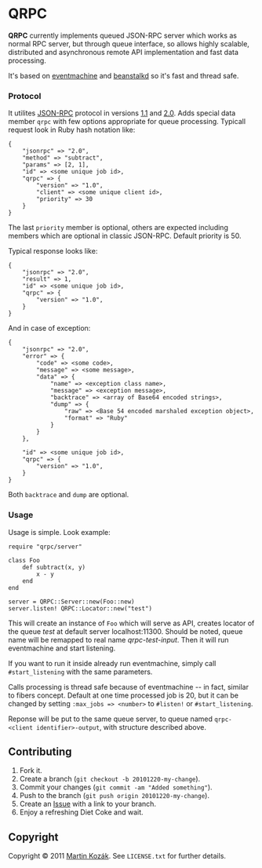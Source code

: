 QRPC
====

**QRPC** currently implements queued JSON-RPC server which works as 
normal RPC server, but through queue interface, so allows highly 
scalable, distributed and asynchronous remote API implementation and 
fast data processing. 

It's based on [eventmachine][1] and [beanstalkd][2] so it's fast and 
thread safe. 

### Protocol

It utilites [JSON-RPC][3] protocol in versions [1.1][4] and [2.0][5].
Adds special data member `qrpc` with few options appropriate for queue 
processing. Typicall request look in Ruby hash notation like:
    
    {
        "jsonrpc" => "2.0",
        "method" => "subtract",
        "params" => [2, 1],
        "id" => <some unique job id>,
        "qrpc" => {
            "version" => "1.0",
            "client" => <some unique client id>,
            "priority" => 30
        }
    }
    
The last `priority` member is optional, others are expected including 
members which are optional in classic JSON-RPC. Default priority is 50.

Typical response looks like:

    {
        "jsonrpc" => "2.0",
        "result" => 1,
        "id" => <some unique job id>,
        "qrpc" => {
            "version" => "1.0",
        }
    }
    
And in case of exception:

    {
        "jsonrpc" => "2.0",
        "error" => {
            "code" => <some code>,
            "message" => <some message>,
            "data" => {
                "name" => <exception class name>,
                "message" => <exception message>,
                "backtrace" => <array of Base64 encoded strings>,
                "dump" => {
                    "raw" => <Base 54 encoded marshaled exception object>,
                    "format" => "Ruby"
                }
            }
        },
        
        "id" => <some unique job id>,
        "qrpc" => {
            "version" => "1.0",
        }
    }
    
Both `backtrace` and `dump` are optional.

    
### Usage

Usage is simple. Look example:

    require "qrpc/server"
    
    class Foo
        def subtract(x, y)
            x - y
        end
    end

    server = QRPC::Server::new(Foo::new)
    server.listen! QRPC::Locator::new("test")
    
This will create an instance of `Foo` which will serve as API, creates
locator of the queue *test* at default server localhost:11300. Should
be noted, queue name will be remapped to real name *qrpc-test-input*.
Then it will run eventmachine and start listening.

If you want to run it inside already run eventmachine, simply call 
`#start_listening` with the same parameters.

Calls processing is thread safe because of eventmachine -- in fact, 
similar to fibers concept. Default at one time processed job is 20,
but it can be changed by setting `:max_jobs => <number>` to `#listen!` 
or `#start_listening`.

Reponse will be put to the same queue server, to queue named 
`qrpc-<client identifier>-output`, with structure described above. 

Contributing
------------

1. Fork it.
2. Create a branch (`git checkout -b 20101220-my-change`).
3. Commit your changes (`git commit -am "Added something"`).
4. Push to the branch (`git push origin 20101220-my-change`).
5. Create an [Issue][6] with a link to your branch.
6. Enjoy a refreshing Diet Coke and wait.


Copyright
---------

Copyright &copy; 2011 [Martin Kozák][7]. See `LICENSE.txt` for
further details.

[1]: http://rubyeventmachine.com/
[2]: http://kr.github.com/beanstalkd/
[3]: http://en.wikipedia.org/wiki/JSON-RPC
[4]: http://groups.google.com/group/json-rpc/web/json-rpc-1-1-alt
[5]: http://groups.google.com/group/json-rpc/web/json-rpc-2-0
[6]: http://github.com/martinkozak/qrpc/issues
[7]: http://www.martinkozak.net/
